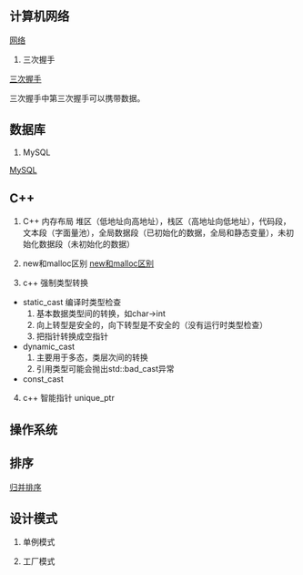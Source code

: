 ## 计算机网络

[网络](https://www.cxyxiaowu.com/13489.html)

1. 三次握手

[三次握手](https://www.cxyxiaowu.com/15668.html)

三次握手中第三次握手可以携带数据。


## 数据库
1. MySQL

[MySQL](https://www.cxyxiaowu.com/16302.html)

## C++
1. C++ 内存布局
堆区（低地址向高地址），栈区（高地址向低地址），代码段，文本段（字面量池），全局数据段（已初始化的数据，全局和静态变量），未初始化数据段（未初始化的数据）

2. new和malloc区别
[new和malloc区别](https://www.cnblogs.com/qg-whz/p/5140930.html)

3. c++ 强制类型转换
- static_cast 编译时类型检查
    1. 基本数据类型间的转换，如char->int
    2. 向上转型是安全的，向下转型是不安全的（没有运行时类型检查）
    3. 把指针转换成空指针
- dynamic_cast
    1. 主要用于多态，类层次间的转换
    2. 引用类型可能会抛出std::bad_cast异常
- const_cast

4. c++ 智能指针
unique_ptr


## 操作系统



## 排序

[归并排序](https://zhuanlan.zhihu.com/p/74820690)

## 设计模式
1. 单例模式

2. 工厂模式